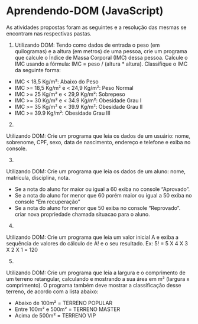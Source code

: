 # Aprendendo-DOM (JavaScript)

As atividades propostas foram as seguintes e a resolução das mesmas se encontram nas respectivas pastas.

1. Utilizando DOM: Tendo como dados de entrada o peso (em quilogramas)
   e a altura (em metros) de uma pessoa,
   crie um programa que calcule o Índice de Massa Corporal (IMC) dessa pessoa.
Calcule o IMC usando a fórmula: IMC = peso / (altura * altura).
Classifique o IMC da seguinte forma:
- IMC < 18,5 Kg/m²: Abaixo do Peso
- IMC >= 18,5 Kg/m² e < 24,9 Kg/m²: Peso Normal
- IMC >= 25 Kg/m² e < 29,9 Kg/m²: Sobrepeso
- IMC >= 30 Kg/m² e < 34.9 Kg/m²: Obesidade Grau I
- IMC >= 35 Kg/m² e < 39.9 Kg/m²: Obesidade Grau II
- IMC >= 39.9 Kg/m²: Obesidade Grau III  

2. 

Utilizando DOM: Crie um programa que leia os dados de um usuário:
    nome, sobrenome, CPF, sexo, data de nascimento, endereço e telefone e exiba no console.

3. 

Utilizando DOM: Crie um programa que leia os dados de um aluno: nome, matrícula,
     disciplina, nota.
   - Se a nota do aluno for maior ou igual a 60 exiba no console “Aprovado”.
   - Se a nota do aluno for menor que 60 porém maior ou igual a 50
   exiba no console “Em recuperação”
   - Se a nota do aluno for menor que 50 exiba no console “Reprovado”.
   criar nova propriedade chamada situacao para o aluno.
 
4. 

Utilizando DOM: Crie um programa que leia um valor inicial A e exiba a sequência de valores do cálculo de A! e o seu resultado.
  Ex: 5! = 5 X 4 X 3 X 2 X 1 = 120

5. 

Utilizando DOM: Crie um programa que leia a largura e o comprimento de um terreno
retangular, calculando e mostrando a sua área em m² (largura x comprimento).
O programa também deve mostrar a classificação desse terreno, de acordo com a lista abaixo:
- Abaixo de 100m² = TERRENO POPULAR
- Entre 100m² e 500m² = TERRENO MASTER
- Acima de 500m² = TERRENO VIP

